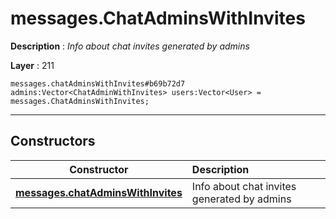 # messages.ChatAdminsWithInvites

**Description** : *Info about chat invites generated by admins*

**Layer** : 211

```tl
messages.chatAdminsWithInvites#b69b72d7 admins:Vector<ChatAdminWithInvites> users:Vector<User> = messages.ChatAdminsWithInvites;
```

---

## Constructors

| Constructor | Description |
| :---: | :--- |
| [**messages.chatAdminsWithInvites**](constructor/messages.chatAdminsWithInvites) | Info about chat invites generated by admins |